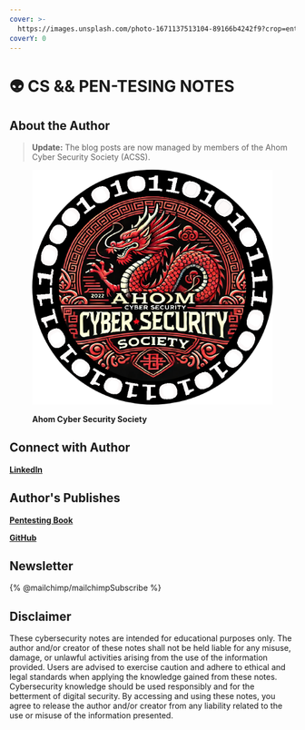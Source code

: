 ```yaml
---
cover: >-
  https://images.unsplash.com/photo-1671137513104-89166b4242f9?crop=entropy&cs=srgb&fm=jpg&ixid=M3wxOTcwMjR8MHwxfHNlYXJjaHwzfHxjeWJlciUyMHNlY3VyaXR5fGVufDB8fHx8MTcyNzg3MzYwOXww&ixlib=rb-4.0.3&q=85
coverY: 0
---
```


# 👽 CS && PEN-TESING NOTES

## About the Author

> **Update:** The blog posts are now managed by members of the Ahom Cyber Security Society (ACSS).

<figure><img src=".gitbook/assets/output-onlinepngtools (1).png" alt="" width="431"><figcaption><p><strong>Ahom Cyber Security Society</strong></p></figcaption></figure>

## Connect with Author

[**LinkedIn**](https://www.linkedin.com/in/iamrohandas/)

## Author's Publishes

[**Pentesting Book**](https://pentest.whitehatlabs.tech/)

[**GitHub**](https://github.com/3ls3if)

## Newsletter

{% @mailchimp/mailchimpSubscribe %}

## Disclaimer

These cybersecurity notes are intended for educational purposes only. The author and/or creator of these notes shall not be held liable for any misuse, damage, or unlawful activities arising from the use of the information provided. Users are advised to exercise caution and adhere to ethical and legal standards when applying the knowledge gained from these notes. Cybersecurity knowledge should be used responsibly and for the betterment of digital security. By accessing and using these notes, you agree to release the author and/or creator from any liability related to the use or misuse of the information presented.

